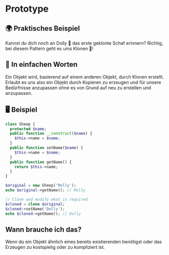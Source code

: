 # Prototype

## 🌍 Praktisches Beispiel

Kannst du dich noch an Dolly 🐑 das erste geklonte Schaf erinnern? Richtig, bei diesem Pattern geht es ums Klonen 👯!

## 💬 In einfachen Worten

Ein Objekt wird, basierend auf einem anderen Objekt, durch Klonen erstellt. Erlaubt es uns also ein Objekt durch Kopieren zu erzeugen und für unsere Bedürfnisse anzupassen ohne es von Grund auf neu zu erstellen und anzupassen.

## 🖥 Beispiel

```php
class Sheep {
  protected $name;
  public function __construct($name) {
    $this->name = $name;
  }
  public function setName($name) {
    $this->name = $name;
  }
  public function getName() {
    return $this->name;
  }
}

$original = new Sheep('Molly');
echo $original->getName(); // Molly

// Clone and modify what is required
$cloned = clone $original;
$cloned->setName('Dolly');
echo $cloned->getName(); // Dolly
```

## Wann brauche ich das?

Wenn du ein Objekt ähnlich eines bereits existierenden benötigst oder das Erzeugen zu kostspielig oder zu kompliziert ist.
